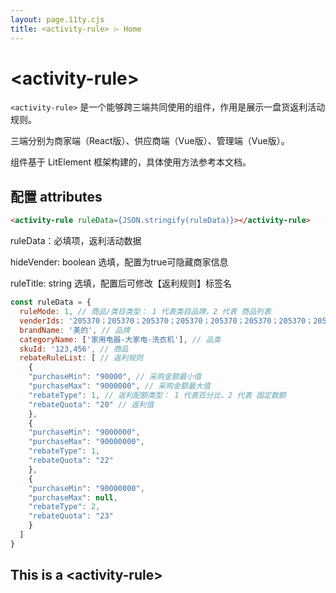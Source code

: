 ```yaml
---
layout: page.11ty.cjs
title: <activity-rule> ⌲ Home
---
```


# &lt;activity-rule>

`<activity-rule>` 是一个能够跨三端共同使用的组件，作用是展示一盘货返利活动规则。

三端分别为商家端（React版）、供应商端（Vue版）、管理端（Vue版）。

组件基于 LitElement 框架构建的，具体使用方法参考本文档。

## 配置 attributes

```html
<activity-rule ruleData={JSON.stringify(ruleData)}></activity-rule>
```

<section class="columns">
  <div>

ruleData：必填项，返利活动数据

hideVender: boolean 选填，配置为true可隐藏商家信息

ruleTitle: string 选填，配置后可修改【返利规则】标签名


```js
const ruleData = {
  ruleMode: 1, // 商品/类目类型： 1 代表类目品牌，2 代表 商品列表
  venderIds: '205370；205370；205370；205370；205370；205370；205370；205370；205370；205370；205370；205370；205370；205370；205370；205370；205370;205370；205370；205370；205370；205370；205370；205370；205370；205370；205370；205370；205370；205370；205370；205370；205370；205370;205370；205370；205370；205370；205370；205370；205370；205370；205370；205370；205370；205370；205370；205370；205370；205370；205370', // 活动商家
  brandName: '美的', // 品牌
  categoryName: ['家用电器-大家电-洗衣机'], // 品类
  skuId: '123,456', // 商品
  rebateRuleList: [ // 返利规则
    {
    "purchaseMin": "90000", // 采购金额最小值
    "purchaseMax": "9000000", // 采购金额最大值
    "rebateType": 1, // 返利配额类型： 1 代表百分比，2 代表 固定数额
    "rebateQuota": "20" // 返利值
    },
    {
    "purchaseMin": "9000000",
    "purchaseMax": "90000000",
    "rebateType": 1,
    "rebateQuota": "22"
    },
    {
    "purchaseMin": "90000000",
    "purchaseMax": null,
    "rebateType": 2,
    "rebateQuota": "23"
    }
  ]
}

```

  </div>
  <div>

<h2>This is a &lt;activity-rule&gt;</h2>
<activity-rule></activity-rule>
<script>
  const ruleData = {
    ruleMode: 1, // 商品/类目类型： 1 代表类目品牌，2 代表 商品列表
    venderIds: '205370；205370；205370；205370；205370；205370；205370；205370；205370；205370；205370；205370；205370；205370；205370；205370；205370;205370；205370；205370；205370；205370；205370；205370；205370；205370；205370；205370；205370；205370；205370；205370；205370；205370;205370；205370；205370；205370；205370；205370；205370；205370；205370；205370；205370；205370；205370；205370；205370；205370；205370', // 活动商家
    brandName: '美的', // 品牌
    categoryName: ['家用电器-大家电-洗衣机'], // 品类
    skuId: '123,456', // 商品
    rebateRuleList: [ // 返利规则
      {
      "purchaseMin": "90000", // 采购金额最小值
      "purchaseMax": "9000000", // 采购金额最大值
      "rebateType": 1, // 返利配额类型： 1 代表百分比，2 代表 固定数额
      "rebateQuota": "20" // 返利值
      },
      {
      "purchaseMin": "9000000",
      "purchaseMax": "90000000",
      "rebateType": 1,
      "rebateQuota": "22"
      },
      {
      "purchaseMin": "90000000",
      "purchaseMax": null,
      "rebateType": 2,
      "rebateQuota": "23"
      }
    ]
  }
  document.querySelector('activity-rule') && document.querySelector('activity-rule').setAttribute('ruleData', JSON.stringify(ruleData))
</script>


  </div>
</section>
